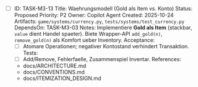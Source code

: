 - [ ] ID: TASK-M3-13
  Title: Waehrungsmodell (Gold als Item vs. Konto)
  Status: Proposed
  Priority: P2
  Owner: Copilot Agent
  Created: 2025-10-24
  Artifacts: `game/systems/currency.py`, `tests/systems/test_currency.py`
  DependsOn: TASK-M3-03
  Notes:
  Implementiere **Gold als Item** (stackbar, `value` dient Handel spaeter). Biete Wrapper-API `add_gold(n)`, `remove_gold(n)` als Komfort ueber Inventory.
  Acceptance:
  - [ ] Atomare Operationen; negativer Kontostand verhindert Transaktion.
  Tests:
  - [ ] Add/Remove, Fehlerfaelle, Zusammenspiel Inventar.
  References:
  - docs/ARCHITECTURE.md
  - docs/CONVENTIONS.md
  - docs/ITEMIZATION_DESIGN.md
